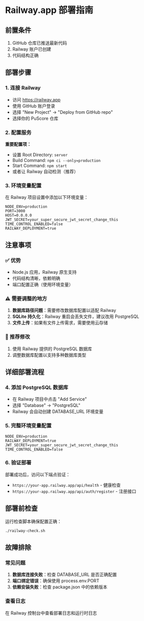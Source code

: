 # Railway.app 部署指南

## 前置条件

1. GitHub 仓库已推送最新代码
2. Railway 账户已创建
3. 代码结构正确

## 部署步骤

### 1. 连接 Railway

- 访问 https://railway.app
- 使用 GitHub 账户登录
- 选择 "New Project" → "Deploy from GitHub repo"
- 选择你的 PuScore 仓库

### 2. 配置服务

**重要配置项：**

- 设置 Root Directory: `server`
- Build Command: `npm ci --only=production`
- Start Command: `npm start`
- 或者让 Railway 自动检测（推荐）

### 3. 环境变量配置

在 Railway 项目设置中添加以下环境变量：

```
NODE_ENV=production
PORT=3000
HOST=0.0.0.0
JWT_SECRET=your_super_secure_jwt_secret_change_this
TIME_CONTROL_ENABLED=false
RAILWAY_DEPLOYMENT=true
```

## 注意事项

### ✅ 优势

- Node.js 应用，Railway 原生支持
- 代码结构清晰，依赖明确
- 端口配置正确（使用环境变量）

### ⚠️ 需要调整的地方

1. **数据库路径问题**：需要修改数据库配置以适配 Railway
2. **SQLite 持久化**：Railway 重启会丢失文件，建议改用 PostgreSQL
3. **文件上传**：如果有文件上传需求，需要使用云存储

### 🔧 推荐修改

1. 使用 Railway 提供的 PostgreSQL 数据库
2. 调整数据库配置以支持多种数据库类型

## 详细部署流程

### 4. 添加 PostgreSQL 数据库

- 在 Railway 项目中点击 "Add Service"
- 选择 "Database" → "PostgreSQL"
- Railway 会自动创建 DATABASE_URL 环境变量

### 5. 完整环境变量配置

```
NODE_ENV=production
RAILWAY_DEPLOYMENT=true
JWT_SECRET=your_super_secure_jwt_secret_change_this
TIME_CONTROL_ENABLED=false
```

### 6. 验证部署

部署成功后，访问以下端点验证：

- `https://your-app.railway.app/api/health` - 健康检查
- `https://your-app.railway.app/api/auth/register` - 注册接口

## 部署前检查

运行检查脚本确保配置正确：

```bash
./railway-check.sh
```

## 故障排除

### 常见问题

1. **数据库连接失败**：检查 DATABASE_URL 是否正确配置
2. **端口绑定错误**：确保使用 process.env.PORT
3. **依赖安装失败**：检查 package.json 中的依赖版本

### 查看日志

在 Railway 控制台中查看部署日志和运行时日志
